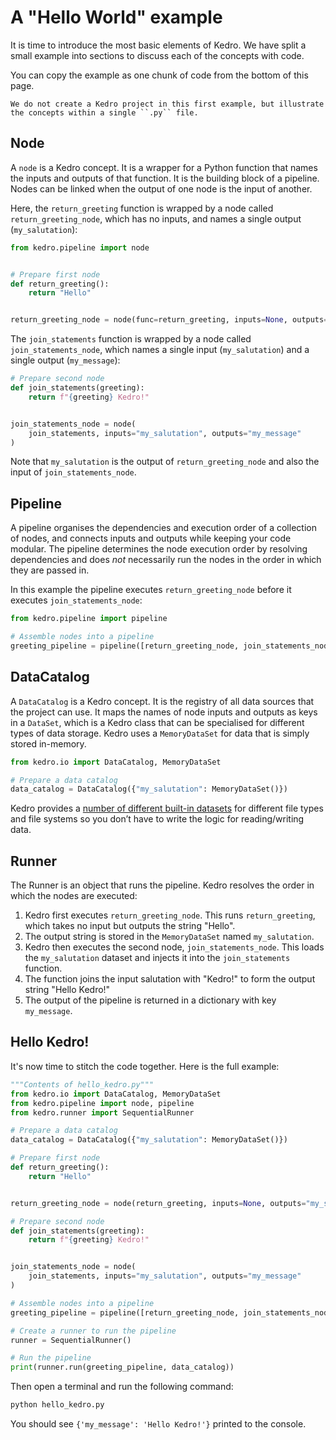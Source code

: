 # A "Hello World" example

It is time to introduce the most basic elements of Kedro. We have split a small example into sections to discuss each of the concepts with code.

You can copy the example as one chunk of code from the bottom of this page.

```{note}
We do not create a Kedro project in this first example, but illustrate the concepts within a single ``.py`` file.
```

## Node

A `node` is a Kedro concept. It is a wrapper for a Python function that names the inputs and outputs of that function. It is the building block of a pipeline. Nodes can be linked when the output of one node is the input of another.

Here, the `return_greeting` function is wrapped by a node called `return_greeting_node`, which has no inputs, and names a single output (`my_salutation`):

```python
from kedro.pipeline import node


# Prepare first node
def return_greeting():
    return "Hello"


return_greeting_node = node(func=return_greeting, inputs=None, outputs="my_salutation")
```

The `join_statements` function is wrapped by a node called `join_statements_node`, which names a single input (`my_salutation`) and a single output (`my_message`):

```python
# Prepare second node
def join_statements(greeting):
    return f"{greeting} Kedro!"


join_statements_node = node(
    join_statements, inputs="my_salutation", outputs="my_message"
)
```

Note that `my_salutation` is the output of `return_greeting_node` and also the input of `join_statements_node`.

## Pipeline

A pipeline organises the dependencies and execution order of a collection of nodes, and connects inputs and outputs while keeping your code modular. The pipeline determines the node execution order by resolving dependencies and does *not* necessarily run the nodes in the order in which they are passed in.

In this example the pipeline executes `return_greeting_node` before it executes `join_statements_node`:

```python
from kedro.pipeline import pipeline

# Assemble nodes into a pipeline
greeting_pipeline = pipeline([return_greeting_node, join_statements_node])
```

## DataCatalog

A `DataCatalog` is a Kedro concept. It is the registry of all data sources that the project can use. It maps the names of node inputs and outputs as keys in a `DataSet`, which is a Kedro class that can be specialised for different types of data storage. Kedro uses a `MemoryDataSet` for data that is simply stored in-memory.

```python
from kedro.io import DataCatalog, MemoryDataSet

# Prepare a data catalog
data_catalog = DataCatalog({"my_salutation": MemoryDataSet()})
```

Kedro provides a [number of different built-in datasets](/kedro.extras.datasets) for different file types and file systems so you don’t have to write the logic for reading/writing data.

## Runner

The Runner is an object that runs the pipeline. Kedro resolves the order in which the nodes are executed:

1.  Kedro first executes `return_greeting_node`. This runs `return_greeting`, which takes no input but outputs the string "Hello".
2.  The output string is stored in the `MemoryDataSet` named `my_salutation`.
3.  Kedro then executes the second node, `join_statements_node`. This loads the `my_salutation` dataset and injects it into the `join_statements` function.
4.  The function joins the input salutation with "Kedro!" to form the output string "Hello Kedro!"
5.  The output of the pipeline is returned in a dictionary with key `my_message`.

## Hello Kedro!

It's now time to stitch the code together. Here is the full example:

```python
"""Contents of hello_kedro.py"""
from kedro.io import DataCatalog, MemoryDataSet
from kedro.pipeline import node, pipeline
from kedro.runner import SequentialRunner

# Prepare a data catalog
data_catalog = DataCatalog({"my_salutation": MemoryDataSet()})

# Prepare first node
def return_greeting():
    return "Hello"


return_greeting_node = node(return_greeting, inputs=None, outputs="my_salutation")

# Prepare second node
def join_statements(greeting):
    return f"{greeting} Kedro!"


join_statements_node = node(
    join_statements, inputs="my_salutation", outputs="my_message"
)

# Assemble nodes into a pipeline
greeting_pipeline = pipeline([return_greeting_node, join_statements_node])

# Create a runner to run the pipeline
runner = SequentialRunner()

# Run the pipeline
print(runner.run(greeting_pipeline, data_catalog))
```
Then open a terminal and run the following command:

```bash
python hello_kedro.py
```

You should see `{'my_message': 'Hello Kedro!'}` printed to the console.
